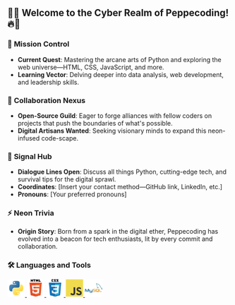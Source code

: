 ## 🌌🔥 Welcome to the Cyber Realm of Peppecoding! 🔥🌌

<!--
**Peppecoding/Peppecoding** is a ✨ _special_ ✨ repository because its `README.md` (this file) appears on your GitHub profile.
-->

### 🚀 **Mission Control**
- **Current Quest**: Mastering the arcane arts of Python and exploring the web universe—HTML, CSS, JavaScript, and more.
- **Learning Vector**: Delving deeper into data analysis, web development, and leadership skills.

### 🤝 **Collaboration Nexus**
- **Open-Source Guild**: Eager to forge alliances with fellow coders on projects that push the boundaries of what's possible.
- **Digital Artisans Wanted**: Seeking visionary minds to expand this neon-infused code-scape.

### 📡 **Signal Hub**
- **Dialogue Lines Open**: Discuss all things Python, cutting-edge tech, and survival tips for the digital sprawl.
- **Coordinates**: [Insert your contact method—GitHub link, LinkedIn, etc.]
- **Pronouns**: [Your preferred pronouns]

### ⚡ **Neon Trivia**
- **Origin Story**: Born from a spark in the digital ether, Peppecoding has evolved into a beacon for tech enthusiasts, lit by every commit and collaboration.

### 🛠 Languages and Tools

<p align="left">
  <!-- Python -->
  <a href="https://python.org/" target="_blank">
    <img src="https://raw.githubusercontent.com/devicons/devicon/master/icons/python/python-original.svg" alt="python" width="40" height="40"/>
  </a>
  <!-- HTML5 -->
  <a href="https://www.w3.org/html/" target="_blank">
    <img src="https://raw.githubusercontent.com/devicons/devicon/master/icons/html5/html5-original-wordmark.svg" alt="html5" width="40" height="40"/>
  </a>
  <!-- CSS3 -->
  <a href="https://www.w3schools.com/css/" target="_blank">
    <img src="https://raw.githubusercontent.com/devicons/devicon/master/icons/css3/css3-original-wordmark.svg" alt="css3" width="40" height="40"/>
  </a>
  <!-- JavaScript -->
  <a href="https://reactjs.org/" target="_blank">
    <img src="https://raw.githubusercontent.com/devicons/devicon/master/icons/javascript/javascript-original.svg" alt="javascript" width="40" height="40"/>
  </a>
  <!-- SQL -->
  <a href="https://www.mysql.com/" target="_blank">
    <img src="https://raw.githubusercontent.com/devicons/devicon/master/icons/mysql/mysql-original-wordmark.svg" alt="sql" width="40" height="40"/>
  </a>
